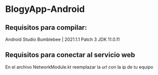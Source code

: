 # BlogyApp-Android


## Requisitos para compilar:

Android Studio Bumblebee | 2021.1.1 Patch 3
JDK 11.0.11

## Requisitos para conectar al servicio web
En el archivo NetworkModule.kt reemplazar la url con la ip de tu equipo